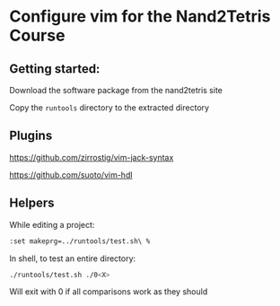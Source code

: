 # Configure vim for the Nand2Tetris Course

## Getting started:

Download the software package from the nand2tetris site

Copy the `runtools` directory to the extracted directory

## Plugins

https://github.com/zirrostig/vim-jack-syntax

https://github.com/suoto/vim-hdl

## Helpers

While editing a project:
```sh
:set makeprg=../runtools/test.sh\ %
```

In shell, to test an entire directory:

```sh
./runtools/test.sh ./0<X> 
```

Will exit with 0 if all comparisons work as they should

